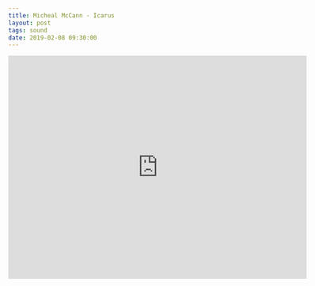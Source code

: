 ```yaml
---
title: Micheal McCann - Icarus
layout: post
tags: sound
date: 2019-02-08 09:30:00
---
```

<iframe width="603" height="452" src="https://www.youtube.com/embed/FUy87tpfNe4" frameborder="0" allowfullscreen="true"></iframe>
